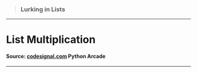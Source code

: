 > ### Lurking in Lists 
 --- 
 # List Multiplication
 #### Source: [codesignal.com](https://codesignal.com/) Python Arcade 
 --- 
